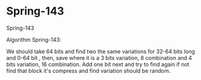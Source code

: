 # Spring-143
Spring-143

Algorithm Spring-143:

We should take 64 bits and find two the same variations for 32-64 bits long and 0-64 bit , then, save where it is a 3 bits variation, 8 combination and 4 bits variation, 16 combination. Add one bit next and try to find again if not find that block it's compress and find variation should be random.
